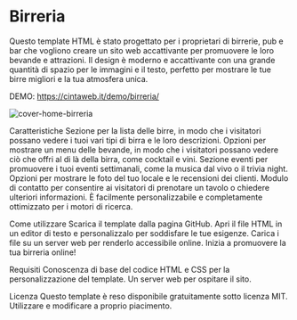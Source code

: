 # Birreria
Questo template HTML è stato progettato per i proprietari di birrerie, pub e bar 
che vogliono creare un sito web accattivante per promuovere le loro bevande e attrazioni. 
Il design è moderno e accattivante con una grande quantità di spazio per le immagini e il testo, 
perfetto per mostrare le tue birre migliori e la tua atmosfera unica.

DEMO: https://cintaweb.it/demo/birreria/

![cover-home-birreria](https://user-images.githubusercontent.com/94174353/211837225-6d8928ee-b632-49b9-94e6-223e03145ca3.jpg)

Caratteristiche
Sezione per la lista delle birre, in modo che i visitatori possano vedere i tuoi vari tipi di birra e le loro descrizioni.
Opzioni per mostrare un menu delle bevande, in modo che i visitatori possano vedere ciò che offri al di là della birra, come cocktail e vini.
Sezione eventi per promuovere i tuoi eventi settimanali, come la musica dal vivo o il trivia night.
Opzioni per mostrare le foto del tuo locale e le recensioni dei clienti.
Modulo di contatto per consentire ai visitatori di prenotare un tavolo o chiedere ulteriori informazioni.
È facilmente personalizzabile e completamente ottimizzato per i motori di ricerca.

Come utilizzare
Scarica il template dalla pagina GitHub.
Apri il file HTML in un editor di testo e personalizzalo per soddisfare le tue esigenze.
Carica i file su un server web per renderlo accessibile online.
Inizia a promuovere la tua birreria online!

Requisiti
Conoscenza di base del codice HTML e CSS per la personalizzazione del template.
Un server web per ospitare il sito.

Licenza
Questo template è reso disponibile gratuitamente sotto licenza MIT. Utilizzare e modificare a proprio piacimento.
